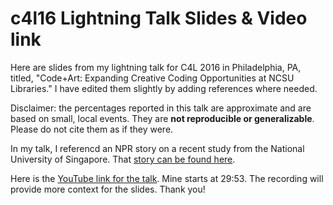 # c4l16 Lightning Talk Slides & Video link
Here are slides from my lightning talk for C4L 2016 in Philadelphia, PA, titled, "Code+Art: Expanding Creative Coding Opportunities at NCSU Libraries." I have edited them slightly by adding references where needed.

Disclaimer: the percentages reported in this talk are approximate and are based on small, local events. They are **not reproducible or generalizable**. Please do not cite them as if they were.

In my talk, I referencd an NPR story on a recent study from the National University of Singapore. That [story can be found here](http://www.npr.org/2016/03/01/468751715/how-does-gender-affect-ones-willingness-to-compete). 

Here is the [YouTube link for the talk](https://www.youtube.com/watch?v=pSlJr8L8dpA). Mine starts at 29:53. The recording will provide more context for the slides. Thank you!
